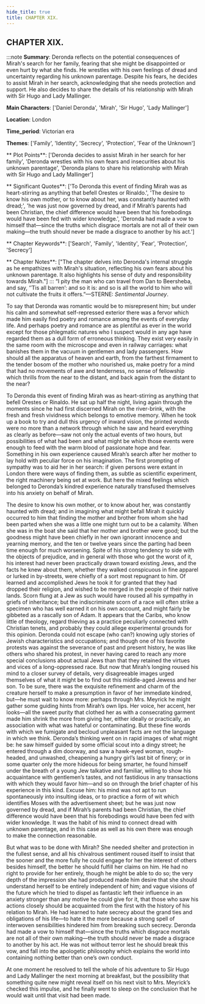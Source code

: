 ```yaml
---
hide_title: true
title: CHAPTER XIX.
---
```

## CHAPTER XIX.
:::note
**Summary**:
Deronda reflects on the potential consequences of Mirah's search for her family, fearing that she might be disappointed or even hurt by what she finds. He wrestles with his own feelings of dread and uncertainty regarding his unknown parentage. Despite his fears, he decides to assist Mirah in her search, acknowledging that she needs protection and support. He also decides to share the details of his relationship with Mirah with Sir Hugo and Lady Mallinger.

**Main Characters**:
['Daniel Deronda', 'Mirah', 'Sir Hugo', 'Lady Mallinger']

**Location**:
London

**Time_period**:
Victorian era

**Themes**:
['Family', 'Identity', 'Secrecy', 'Protection', 'Fear of the Unknown']

** Plot Points**:
['Deronda decides to assist Mirah in her search for her family', 'Deronda wrestles with his own fears and insecurities about his unknown parentage', 'Deronda plans to share his relationship with Mirah with Sir Hugo and Lady Mallinger']

** Significant Quotes**:
['To Deronda this event of finding Mirah was as heart-stirring as anything that befell Orestes or Rinaldo.', 'The desire to know his own mother, or to know about her, was constantly haunted with dread;', 'he was just now governed by dread, and if Mirah’s parents had been Christian, the chief difference would have been that his forebodings would have been fed with wider knowledge.', 'Deronda had made a vow to himself that—since the truths which disgrace mortals are not all of their own making—the truth should never be made a disgrace to another by his act.']

** Chapter Keywords**:
['Search', 'Family', 'Identity', 'Fear', 'Protection', 'Secrecy']

** Chapter Notes**:
["The chapter delves into Deronda's internal struggle as he empathizes with Mirah's situation, reflecting his own fears about his unknown parentage. It also highlights his sense of duty and responsibility towards Mirah."]
:::
“I pity the man who can travel from Dan to Beersheba, and say, ‘’Tis all barren’: and so it is: and so is all the world to him who will not cultivate the fruits it offers.”—STERNE: _Sentimental Journey_. 

To say that Deronda was romantic would be to misrepresent him; but under his calm and somewhat self-repressed exterior there was a fervor which made him easily find poetry and romance among the events of everyday life. And perhaps poetry and romance are as plentiful as ever in the world except for those phlegmatic natures who I suspect would in any age have regarded them as a dull form of erroneous thinking. They exist very easily in the same room with the microscope and even in railway carriages: what banishes them in the vacuum in gentlemen and lady passengers. How should all the apparatus of heaven and earth, from the farthest firmament to the tender bosom of the mother who nourished us, make poetry for a mind that had no movements of awe and tenderness, no sense of fellowship which thrills from the near to the distant, and back again from the distant to the near? 

To Deronda this event of finding Mirah was as heart-stirring as anything that befell Orestes or Rinaldo. He sat up half the night, living again through the moments since he had first discerned Mirah on the river-brink, with the fresh and fresh vividness which belongs to emotive memory. When he took up a book to try and dull this urgency of inward vision, the printed words were no more than a network through which he saw and heard everything as clearly as before—saw not only the actual events of two hours, but possibilities of what had been and what might be which those events were enough to feed with the warm blood of passionate hope and fear. Something in his own experience caused Mirah’s search after her mother to lay hold with peculiar force on his imagination. The first prompting of sympathy was to aid her in her search: if given persons were extant in London there were ways of finding them, as subtle as scientific experiment, the right machinery being set at work. But here the mixed feelings which belonged to Deronda’s kindred experience naturally transfused themselves into his anxiety on behalf of Mirah. 

The desire to know his own mother, or to know about her, was constantly haunted with dread; and in imagining what might befall Mirah it quickly occurred to him that finding the mother and brother from whom she had been parted when she was a little one might turn out to be a calamity. When she was in the boat she said that her mother and brother were good; but the goodness might have been chiefly in her own ignorant innocence and yearning memory, and the ten or twelve years since the parting had been time enough for much worsening. Spite of his strong tendency to side with the objects of prejudice, and in general with those who got the worst of it, his interest had never been practically drawn toward existing Jews, and the facts he knew about them, whether they walked conspicuous in fine apparel or lurked in by-streets, were chiefly of a sort most repugnant to him. Of learned and accomplished Jews he took it for granted that they had dropped their religion, and wished to be merged in the people of their native lands. Scorn flung at a Jew as such would have roused all his sympathy in griefs of inheritance; but the indiscriminate scorn of a race will often strike a specimen who has well earned it on his own account, and might fairly be gibbeted as a rascally son of Adam. It appears that the Caribs, who know little of theology, regard thieving as a practice peculiarly connected with Christian tenets, and probably they could allege experimental grounds for this opinion. Deronda could not escape (who can?) knowing ugly stories of Jewish characteristics and occupations; and though one of his favorite protests was against the severance of past and present history, he was like others who shared his protest, in never having cared to reach any more special conclusions about actual Jews than that they retained the virtues and vices of a long-oppressed race. But now that Mirah’s longing roused his mind to a closer survey of details, very disagreeable images urged themselves of what it might be to find out this middle-aged Jewess and her son. To be sure, there was the exquisite refinement and charm of the creature herself to make a presumption in favor of her immediate kindred, but—he must wait to know more: perhaps through Mrs. Meyrick he might gather some guiding hints from Mirah’s own lips. Her voice, her accent, her looks—all the sweet purity that clothed her as with a consecrating garment made him shrink the more from giving her, either ideally or practically, an association with what was hateful or contaminating. But these fine words with which we fumigate and becloud unpleasant facts are not the language in which we think. Deronda’s thinking went on in rapid images of what might be: he saw himself guided by some official scout into a dingy street; he entered through a dim doorway, and saw a hawk-eyed woman, rough-headed, and unwashed, cheapening a hungry girl’s last bit of finery; or in some quarter only the more hideous for being smarter, he found himself under the breath of a young Jew talkative and familiar, willing to show his acquaintance with gentlemen’s tastes, and not fastidious in any transactions with which they would favor him—and so on through the brief chapter of his experience in this kind. Excuse him: his mind was not apt to run spontaneously into insulting ideas, or to practice a form of wit which identifies Moses with the advertisement sheet; but he was just now governed by dread, and if Mirah’s parents had been Christian, the chief difference would have been that his forebodings would have been fed with wider knowledge. It was the habit of his mind to connect dread with unknown parentage, and in this case as well as his own there was enough to make the connection reasonable. 

But what was to be done with Mirah? She needed shelter and protection in the fullest sense, and all his chivalrous sentiment roused itself to insist that the sooner and the more fully he could engage for her the interest of others besides himself, the better he should fulfill her claims on him. He had no right to provide for her entirely, though he might be able to do so; the very depth of the impression she had produced made him desire that she should understand herself to be entirely independent of him; and vague visions of the future which he tried to dispel as fantastic left their influence in an anxiety stronger than any motive he could give for it, that those who saw his actions closely should be acquainted from the first with the history of his relation to Mirah. He had learned to hate secrecy about the grand ties and obligations of his life—to hate it the more because a strong spell of interwoven sensibilities hindered him from breaking such secrecy. Deronda had made a vow to himself that—since the truths which disgrace mortals are not all of their own making—the truth should never be made a disgrace to another by his act. He was not without terror lest he should break this vow, and fall into the apologetic philosophy which explains the world into containing nothing better than one’s own conduct. 

At one moment he resolved to tell the whole of his adventure to Sir Hugo and Lady Mallinger the next morning at breakfast, but the possibility that something quite new might reveal itself on his next visit to Mrs. Meyrick’s checked this impulse, and he finally went to sleep on the conclusion that he would wait until that visit had been made. 

